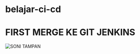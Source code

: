 # belajar-ci-cd
# FIRST MERGE KE GIT JENKINS
![SONI TAMPAN](https://akcdn.detik.net.id/visual/2020/03/20/9a18803f-38e0-4927-b067-a079f59083b5_11.jpeg?w=480&q=90)